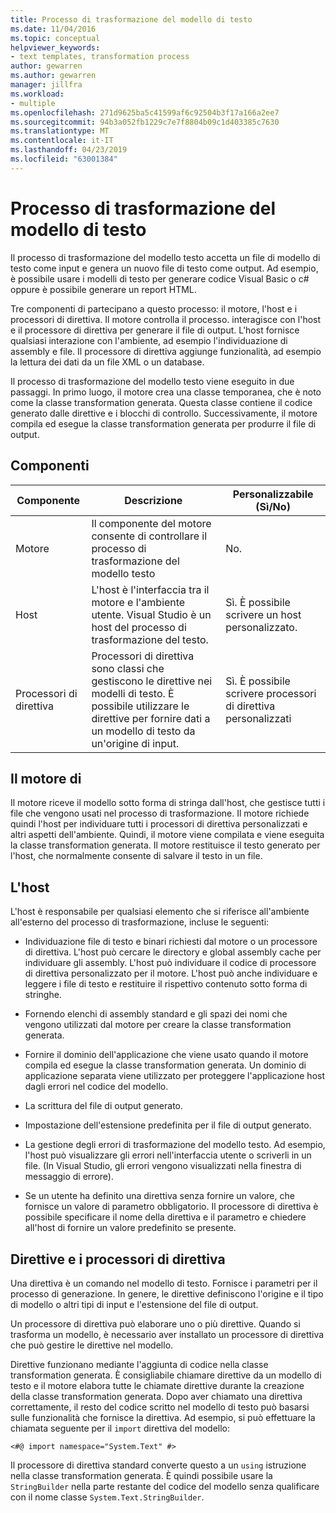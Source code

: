 ```yaml
---
title: Processo di trasformazione del modello di testo
ms.date: 11/04/2016
ms.topic: conceptual
helpviewer_keywords:
- text templates, transformation process
author: gewarren
ms.author: gewarren
manager: jillfra
ms.workload:
- multiple
ms.openlocfilehash: 271d9625ba5c41599af6c92504b3f17a166a2ee7
ms.sourcegitcommit: 94b3a052fb1229c7e7f8804b09c1d403385c7630
ms.translationtype: MT
ms.contentlocale: it-IT
ms.lasthandoff: 04/23/2019
ms.locfileid: "63001384"
---
```

# <a name="the-text-template-transformation-process"></a>Processo di trasformazione del modello di testo
Il processo di trasformazione del modello testo accetta un file di modello di testo come input e genera un nuovo file di testo come output. Ad esempio, è possibile usare i modelli di testo per generare codice Visual Basic o c# oppure è possibile generare un report HTML.

 Tre componenti di partecipano a questo processo: il motore, l'host e i processori di direttiva. Il motore controlla il processo. interagisce con l'host e il processore di direttiva per generare il file di output. L'host fornisce qualsiasi interazione con l'ambiente, ad esempio l'individuazione di assembly e file. Il processore di direttiva aggiunge funzionalità, ad esempio la lettura dei dati da un file XML o un database.

 Il processo di trasformazione del modello testo viene eseguito in due passaggi. In primo luogo, il motore crea una classe temporanea, che è noto come la classe transformation generata. Questa classe contiene il codice generato dalle direttive e i blocchi di controllo. Successivamente, il motore compila ed esegue la classe transformation generata per produrre il file di output.

## <a name="components"></a>Componenti

|Componente|Descrizione|Personalizzabile (Sì/No)|
|-|-|-|
|Motore|Il componente del motore consente di controllare il processo di trasformazione del modello testo|No.|
|Host|L'host è l'interfaccia tra il motore e l'ambiente utente. Visual Studio è un host del processo di trasformazione del testo.|Sì. È possibile scrivere un host personalizzato.|
|Processori di direttiva|Processori di direttiva sono classi che gestiscono le direttive nei modelli di testo. È possibile utilizzare le direttive per fornire dati a un modello di testo da un'origine di input.|Sì. È possibile scrivere processori di direttiva personalizzati|

## <a name="the-engine"></a>Il motore di
 Il motore riceve il modello sotto forma di stringa dall'host, che gestisce tutti i file che vengono usati nel processo di trasformazione. Il motore richiede quindi l'host per individuare tutti i processori di direttiva personalizzati e altri aspetti dell'ambiente. Quindi, il motore viene compilata e viene eseguita la classe transformation generata. Il motore restituisce il testo generato per l'host, che normalmente consente di salvare il testo in un file.

## <a name="the-host"></a>L'host
 L'host è responsabile per qualsiasi elemento che si riferisce all'ambiente all'esterno del processo di trasformazione, incluse le seguenti:

- Individuazione file di testo e binari richiesti dal motore o un processore di direttiva. L'host può cercare le directory e global assembly cache per individuare gli assembly. L'host può individuare il codice di processore di direttiva personalizzato per il motore. L'host può anche individuare e leggere i file di testo e restituire il rispettivo contenuto sotto forma di stringhe.

- Fornendo elenchi di assembly standard e gli spazi dei nomi che vengono utilizzati dal motore per creare la classe transformation generata.

- Fornire il dominio dell'applicazione che viene usato quando il motore compila ed esegue la classe transformation generata. Un dominio di applicazione separata viene utilizzato per proteggere l'applicazione host dagli errori nel codice del modello.

- La scrittura del file di output generato.

- Impostazione dell'estensione predefinita per il file di output generato.

- La gestione degli errori di trasformazione del modello testo. Ad esempio, l'host può visualizzare gli errori nell'interfaccia utente o scriverli in un file. (In Visual Studio, gli errori vengono visualizzati nella finestra di messaggio di errore).

- Se un utente ha definito una direttiva senza fornire un valore, che fornisce un valore di parametro obbligatorio. Il processore di direttiva è possibile specificare il nome della direttiva e il parametro e chiedere all'host di fornire un valore predefinito se presente.

## <a name="directives-and-directive-processors"></a>Direttive e i processori di direttiva
 Una direttiva è un comando nel modello di testo. Fornisce i parametri per il processo di generazione. In genere, le direttive definiscono l'origine e il tipo di modello o altri tipi di input e l'estensione del file di output.

 Un processore di direttiva può elaborare uno o più direttive. Quando si trasforma un modello, è necessario aver installato un processore di direttiva che può gestire le direttive nel modello.

 Direttive funzionano mediante l'aggiunta di codice nella classe transformation generata. È consigliabile chiamare direttive da un modello di testo e il motore elabora tutte le chiamate direttive durante la creazione della classe transformation generata. Dopo aver chiamato una direttiva correttamente, il resto del codice scritto nel modello di testo può basarsi sulle funzionalità che fornisce la direttiva. Ad esempio, si può effettuare la chiamata seguente per il `import` direttiva del modello:

 `<#@ import namespace="System.Text" #>`

 Il processore di direttiva standard converte questo a un `using` istruzione nella classe transformation generata. È quindi possibile usare la `StringBuilder` nella parte restante del codice del modello senza qualificare con il nome classe `System.Text.StringBuilder`.
